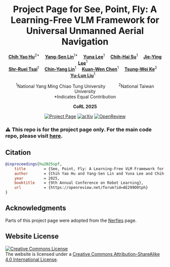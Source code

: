 <div align="center">
<h1>Project Page for See, Point, Fly: A Learning-Free VLM Framework for Universal Unmanned Aerial Navigation</h1>

[**Chih Yao Hu**](https://openreview.net/profile?id=~Chih_Yao_Hu1)<sup>2*</sup>&emsp;
[**Yang-Sen Lin**](https://openreview.net/profile?id=~Yang-Sen_Lin1)<sup>1*</sup>&emsp;
[**Yuna Lee**](https://openreview.net/profile?id=~Yuna_Lee1)<sup>1</sup>&emsp;
[**Chih-Hai Su**](https://openreview.net/profile?id=~Chih-Hai_Su1)<sup>1</sup>&emsp;
[**Jie-Ying Lee**](https://openreview.net/profile?id=~Jie-Ying_Lee1)<sup>1</sup>&emsp;
<br>
[**Shr-Ruei Tsai**](https://openreview.net/profile?id=~Shr-Ruei_Tsai1)<sup>1</sup>&emsp;
[**Chin-Yang Lin**](https://openreview.net/profile?id=~Chin-Yang_Lin1)<sup>1</sup>&emsp;
[**Kuan-Wen Chen**](https://openreview.net/profile?id=~Kuan-Wen_Chen2)<sup>1</sup>&emsp;
[**Tsung-Wei Ke**](https://openreview.net/profile?id=~Tsung-Wei_Ke2)<sup>2</sup>&emsp;
[**Yu-Lun Liu**](https://openreview.net/profile?id=~Yu-Lun_Liu2)<sup>1</sup>&emsp;

<sup>1</sup>National Yang Ming Chiao Tung University&emsp;&emsp;&emsp;<sup>2</sup>National Taiwan University
<br>
*Indicates Equal Contribution

**CoRL 2025**

<a href='https://spf-web.pages.dev'><img src='https://img.shields.io/badge/Project_Page-See, Point, Fly-green' alt='Project Page'></a>
<a href="#"><img src='https://img.shields.io/badge/arXiv-Coming Soon-b31b1b' alt='arXiv'></a>
<a href="https://openreview.net/forum?id=AE299O0tph"><img src='https://img.shields.io/badge/OpenReview-CoRL 2025-b31b1b' alt='OpenReview'></a>
</div>

### :warning: This repo is for the project page only. For the main code repo, please visit [here](https://github.com/Hu-chih-yao/see-point-fly).

## Citation
```bibtex
@inproceedings{hu2025spf,
	title        = {See, Point, Fly: A Learning-Free VLM Framework for Universal Unmanned Aerial Navigation},
	author       = {Chih Yao Hu and Yang-Sen Lin and Yuna Lee and Chih-Hai Su and Jie-Ying Lee and Shr-Ruei Tsai and Chin-Yang Lin and Kuan-Wen Chen and Tsung-Wei Ke and Yu-Lun Liu},
	year         = 2025,
	booktitle    = {9th Annual Conference on Robot Learning},
	url          = {https://openreview.net/forum?id=AE299O0tph}
}
```

## Acknowledgments
Parts of this project page were adopted from the [Nerfies](https://nerfies.github.io/) page.

## Website License
<a rel="license" href="http://creativecommons.org/licenses/by-sa/4.0/"><img alt="Creative Commons License" style="border-width:0" src="https://i.creativecommons.org/l/by-sa/4.0/88x31.png" /></a><br />The website is licensed under a <a rel="license" href="http://creativecommons.org/licenses/by-sa/4.0/">Creative Commons Attribution-ShareAlike 4.0 International License</a>.
